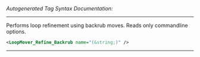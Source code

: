 <!-- THIS IS AN AUTOGENERATED FILE: Don't edit it directly, instead change the schema definition in the code itself. -->

_Autogenerated Tag Syntax Documentation:_

---
Performs loop refinement using backrub moves. Reads only commandline options.

```xml
<LoopMover_Refine_Backrub name="(&string;)" />
```



---

